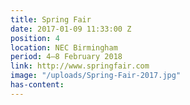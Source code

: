 ```yaml
---
title: Spring Fair
date: 2017-01-09 11:33:00 Z
position: 4
location: NEC Birmingham
period: 4–8 February 2018
link: http://www.springfair.com
image: "/uploads/Spring-Fair-2017.jpg"
has-content: 
---
```


